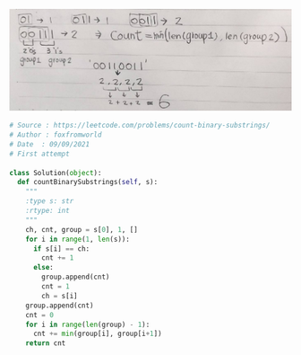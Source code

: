 ![image](https://github.com/foxfromworld/LeetCode-and-Algorithm/blob/main/LeetCode_Solutions/696.%20Count%20Binary%20Substrings.jpg)

```python
# Source : https://leetcode.com/problems/count-binary-substrings/
# Author : foxfromworld
# Date  : 09/09/2021
# First attempt

class Solution(object):
  def countBinarySubstrings(self, s):
    """
    :type s: str
    :rtype: int
    """
    ch, cnt, group = s[0], 1, []
    for i in range(1, len(s)):
      if s[i] == ch:
        cnt += 1
      else:
        group.append(cnt)
        cnt = 1
        ch = s[i]
    group.append(cnt)
    cnt = 0
    for i in range(len(group) - 1):
      cnt += min(group[i], group[i+1])
    return cnt
```
